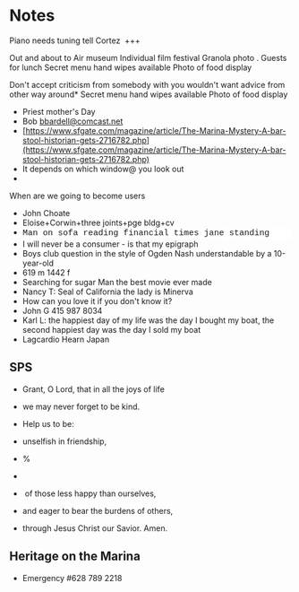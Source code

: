 # Notes

Piano needs tuning tell Cortez&nbsp;
+++

Out and about to Air museum&nbsp;Individual film festival
Granola photo . Guests for lunch
Secret menu hand wipes available&nbsp;Photo of food display&nbsp;

Don't accept criticism from somebody with you wouldn't want advice from other way around* Secret menu hand wipes available Photo of food display&nbsp;

* Priest mother's Day
* Bob [bbardell@comcast.net](mailto:bbardell@comcast.net)
* [https://www.sfgate.com/magazine/article/The-Marina-Mystery-A-bar-stool-historian-gets-2716782.php](https://www.sfgate.com/magazine/article/The-Marina-Mystery-A-bar-stool-historian-gets-2716782.php)
* It depends on which window@ you look out
* 

When are we going to become users

* John Choate
* Eloise+Corwin+three joints+pge bldg+cv
* <div style="background-color: rgb(255, 255, 255); font-family: Consolas, &quot;Courier New&quot;, monospace; font-size: 15px; line-height: 20px; white-space: pre;">Man on sofa reading financial times jane standing
* I will never be a consumer - is that my epigraph
* Boys club question in the style of Ogden Nash understandable by a 10-year-old
* 619 m 1442 f
* Searching for sugar Man the best movie ever made
* Nancy T: Seal of California the lady is Minerva&nbsp;
* How can you love it if you don't know it?
* John G 415 987 8034
* Karl L: the happiest day of my life was the day I bought my boat, the second happiest day was the day I sold my boat
* Lagcardio Hearn Japan

## SPS

* Grant, O Lord, that in all the joys of life
* we may never forget to be kind.
* Help us to be:
* unselfish in friendship,
* %
* 

* &nbsp;of those less happy than ourselves,

* and eager to bear the burdens of others,
* through Jesus Christ our Savior. Amen.

## Heritage on the Marina

* Emergency #628 789 2218
